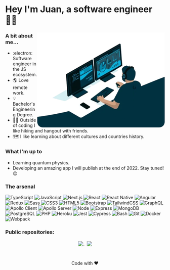 <h1>Hey I'm Juan, a software engineer 👨‍💻</h1>

<div>
  <img alt="Me developing" align="right" href="https://github.com/juansanchezlog" src="./assets/programming.png" height=300>

  <h3>A bit about me...</h3>
  <ul>
    <li>:electron: Software engineer in the JS ecosystem.</li>
    <li>🌎 Love remote work.</li>
    <li>💡 Bachelor's Engineering Degree.</li>
    <li>🚶‍♂️ Outside of coding I like hiking and hangout with friends.</li>
    <li>🗺️ I like learning about different cultures and countries history.</li>
  </ul>

  <h3>What I'm up to</h3>
  <ul>
    <li>Learning quantum physics.</li>
    <li>Developing an amazing app I will publish at the end of 2022. Stay tuned! 😉</li>
  </ul>
  </div>

  <h3>The arsenal</h3>
  <div>
  <img alt="TypeScript" src="https://img.shields.io/badge/-TypeScript-007ACC?style=for-the-badge&logo=typescript&logoColor=white" />
  <img alt="JavaScript" src="https://img.shields.io/badge/JavaScript-F7DF1E?style=for-the-badge&logo=javascript&logoColor=black" />
  <img alt="Next.js" src="https://img.shields.io/badge/-Next.Js-black?style=for-the-badge&logo=next.js"/>
  <img alt="React" src="https://img.shields.io/badge/-React-45b8d8?style=for-the-badge&logo=react&logoColor=white" />
  <img alt="React Native" src="https://img.shields.io/badge/react_native-%2320232a.svg?&style=for-the-badge&logo=react&logoColor=white"/>
  <img alt="Angular" src="https://img.shields.io/badge/Angular-DD0031?logo=angular&amp;logoColor=white&amp;style=for-the-badge">
  <img alt="Redux" src="https://img.shields.io/badge/-Redux-764ABC?style=for-the-badge&logo=redux&logoColor=white" />
  <img alt="Sass" src="https://img.shields.io/badge/-Sass-CC6699?style=for-the-badge&logo=sass&logoColor=white" />
  <img alt="CSS3" src="https://img.shields.io/badge/css3-%231572B6.svg?style=for-the-badge&logo=css3&logoColor=white"/>
  <img alt="HTML5" src="https://img.shields.io/badge/html5-%23E34F26.svg?style=for-the-badge&logo=html5&logoColor=white"/>
  <img alt="Bootstrap" src="https://img.shields.io/badge/Bootstrap-563D7C?style=for-the-badge&logo=bootstrap&logoColor=white"/>
  <img alt="TailwindCSS" src="https://img.shields.io/badge/Tailwind_CSS-38B2AC?style=for-the-badge&logo=tailwind-css&logoColor=white"/>

  <img alt="GraphQL" src="https://img.shields.io/badge/-GraphQL-E10098?style=for-the-badge&logo=graphql&logoColor=white" />
  <img alt="Apollo Client" src="https://img.shields.io/badge/-Apollo%20Client-311C87?style=for-the-badge&logo=apollo-graphql&logoColor=white" />
  <img alt="Apollo Server" src="https://img.shields.io/badge/-Apollo%20Server-311C87?style=for-the-badge&logo=apollo-graphql&logoColor=white" />

  <img alt="Node" src="https://img.shields.io/badge/-Node-43853d?style=for-the-badge&logo=Node.js&logoColor=white" />
  <img alt="Express" src="https://img.shields.io/badge/Express-404D59?style=for-the-badge&logo=express&logoColor=white" />
  <img alt="MongoDB" src="https://img.shields.io/badge/-MongoDB-13aa52?style=for-the-badge&logo=mongodb&logoColor=white" />
  <img alt="PostgreSQL" src="https://img.shields.io/badge/PostgreSQL-316192?style=for-the-badge&logo=postgresql&logoColor=white" />
  <img alt="PHP" src="https://img.shields.io/badge/php-%23777BB4.svg?style=for-the-badge&logo=php&logoColor=white"/>
  <img alt="Heroku" src="https://img.shields.io/badge/-Heroku-430098?style=for-the-badge&logo=heroku&logoColor=white" />

  <img alt="Jest" src="https://img.shields.io/badge/-Jest-C21325?style=for-the-badge&logo=jest&logoColor=white" />
  <img alt="Cypress" src="https://img.shields.io/badge/-Cypress-17202C?style=for-the-badge&logo=cypress&logoColor=white" />

  <img alt="Bash" src="https://img.shields.io/badge/-Bash-4EAA25?style=for-the-badge&logo=gnu-bash&logoColor=white" />
  <img alt="Git" src="https://img.shields.io/badge/-Git-F05032?style=for-the-badge&logo=git&logoColor=white" />
  <img alt="Docker" src="https://img.shields.io/badge/-Docker-46a2f1?style=for-the-badge&logo=docker&logoColor=white" />
  <img alt="Webpack" src="https://img.shields.io/badge/-Webpack-8DD6F9?style=for-the-badge&logo=webpack&logoColor=white" />

  <h3>Public repositories:</h3>  
  <p align="center">
    <a href="https://github.com/juansanchezlog/Furniss-BackEnd">
      <img width='49%' align="center"src="https://github-readme-stats.vercel.app/api/pin/?username=juansanchezlog&repo=Furniss-BackEnd&border_color=329D8F&bg_color=00000000&title_color=C9D1D9&text_color=8B949E&icon_color=329D8F" />
    </a>
    <span>&nbsp;</span>
    <a href="https://github.com/juansanchezlog/Furniss-FrontEnd">
      <img width='49%' align="center"src="https://github-readme-stats.vercel.app/api/pin/?username=juansanchezlog&repo=Furniss-FrontEnd&border_color=329D8F&bg_color=00000000&title_color=C9D1D9&text_color=8B949E&icon_color=329D8F" />
    </a>
  </p>

  <br />
  <p align="center">Code with ❤️</p>
</div>

<!--
This is a ✨ _special_ ✨ repository because its `README.md` (this file) appears on your GitHub profile.

Here are some ideas to get you started:

- 🔭 I’m currently working on ...
- 🌱 I’m currently learning ...
- 👯 I’m looking to collaborate on ...
- 🤔 I’m looking for help with ...
- 💬 Ask me about ...
- 📫 How to reach me: ...
- 😄 Pronouns: ...
- ⚡ Fun fact: ...
-->
